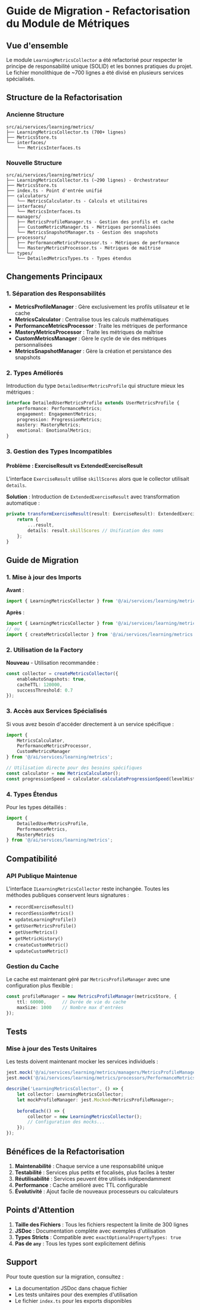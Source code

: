 # Guide de Migration - Refactorisation du Module de Métriques

## Vue d'ensemble

Le module `LearningMetricsCollector` a été refactorisé pour respecter le principe de responsabilité unique (SOLID) et les bonnes pratiques du projet. Le fichier monolithique de ~700 lignes a été divisé en plusieurs services spécialisés.

## Structure de la Refactorisation

### Ancienne Structure
```
src/ai/services/learning/metrics/
├── LearningMetricsCollector.ts (700+ lignes)
├── MetricsStore.ts
└── interfaces/
    └── MetricsInterfaces.ts
```

### Nouvelle Structure
```
src/ai/services/learning/metrics/
├── LearningMetricsCollector.ts (~290 lignes) - Orchestrateur
├── MetricsStore.ts
├── index.ts - Point d'entrée unifié
├── calculators/
│   └── MetricsCalculator.ts - Calculs et utilitaires
├── interfaces/
│   └── MetricsInterfaces.ts
├── managers/
│   ├── MetricsProfileManager.ts - Gestion des profils et cache
│   ├── CustomMetricsManager.ts - Métriques personnalisées
│   └── MetricsSnapshotManager.ts - Gestion des snapshots
├── processors/
│   ├── PerformanceMetricsProcessor.ts - Métriques de performance
│   └── MasteryMetricsProcessor.ts - Métriques de maîtrise
└── types/
    └── DetailedMetricsTypes.ts - Types étendus
```

## Changements Principaux

### 1. Séparation des Responsabilités

- **MetricsProfileManager** : Gère exclusivement les profils utilisateur et le cache
- **MetricsCalculator** : Centralise tous les calculs mathématiques
- **PerformanceMetricsProcessor** : Traite les métriques de performance
- **MasteryMetricsProcessor** : Traite les métriques de maîtrise
- **CustomMetricsManager** : Gère le cycle de vie des métriques personnalisées
- **MetricsSnapshotManager** : Gère la création et persistance des snapshots

### 2. Types Améliorés

Introduction du type `DetailedUserMetricsProfile` qui structure mieux les métriques :

```typescript
interface DetailedUserMetricsProfile extends UserMetricsProfile {
    performance: PerformanceMetrics;
    engagement: EngagementMetrics;
    progression: ProgressionMetrics;
    mastery: MasteryMetrics;
    emotional: EmotionalMetrics;
}
```

### 3. Gestion des Types Incompatibles

#### Problème : ExerciseResult vs ExtendedExerciseResult
L'interface `ExerciseResult` utilise `skillScores` alors que le collector utilisait `details`.

**Solution** : Introduction de `ExtendedExerciseResult` avec transformation automatique :

```typescript
private transformExerciseResult(result: ExerciseResult): ExtendedExerciseResult {
    return {
        ...result,
        details: result.skillScores // Unification des noms
    };
}
```

## Guide de Migration

### 1. Mise à jour des Imports

**Avant** :
```typescript
import { LearningMetricsCollector } from '@/ai/services/learning/metrics/LearningMetricsCollector';
```

**Après** :
```typescript
import { LearningMetricsCollector } from '@/ai/services/learning/metrics';
// ou
import { createMetricsCollector } from '@/ai/services/learning/metrics';
```

### 2. Utilisation de la Factory

**Nouveau** - Utilisation recommandée :
```typescript
const collector = createMetricsCollector({
    enableAutoSnapshots: true,
    cacheTTL: 120000,
    successThreshold: 0.7
});
```

### 3. Accès aux Services Spécialisés

Si vous avez besoin d'accéder directement à un service spécifique :

```typescript
import { 
    MetricsCalculator,
    PerformanceMetricsProcessor,
    CustomMetricsManager 
} from '@/ai/services/learning/metrics';

// Utilisation directe pour des besoins spécifiques
const calculator = new MetricsCalculator();
const progressionSpeed = calculator.calculateProgressionSpeed(levelHistory);
```

### 4. Types Étendus

Pour les types détaillés :

```typescript
import { 
    DetailedUserMetricsProfile,
    PerformanceMetrics,
    MasteryMetrics 
} from '@/ai/services/learning/metrics';
```

## Compatibilité

### API Publique Maintenue

L'interface `ILearningMetricsCollector` reste inchangée. Toutes les méthodes publiques conservent leurs signatures :

- `recordExerciseResult()`
- `recordSessionMetrics()`
- `updateLearningProfile()`
- `getUserMetricsProfile()`
- `getUserMetrics()`
- `getMetricHistory()`
- `createCustomMetric()`
- `updateCustomMetric()`

### Gestion du Cache

Le cache est maintenant géré par `MetricsProfileManager` avec une configuration plus flexible :

```typescript
const profileManager = new MetricsProfileManager(metricsStore, {
    ttl: 60000,      // Durée de vie du cache
    maxSize: 1000    // Nombre max d'entrées
});
```

## Tests

### Mise à jour des Tests Unitaires

Les tests doivent maintenant mocker les services individuels :

```typescript
jest.mock('@/ai/services/learning/metrics/managers/MetricsProfileManager');
jest.mock('@/ai/services/learning/metrics/processors/PerformanceMetricsProcessor');

describe('LearningMetricsCollector', () => {
    let collector: LearningMetricsCollector;
    let mockProfileManager: jest.Mocked<MetricsProfileManager>;
    
    beforeEach(() => {
        collector = new LearningMetricsCollector();
        // Configuration des mocks...
    });
});
```

## Bénéfices de la Refactorisation

1. **Maintenabilité** : Chaque service a une responsabilité unique
2. **Testabilité** : Services plus petits et focalisés, plus faciles à tester
3. **Réutilisabilité** : Services peuvent être utilisés indépendamment
4. **Performance** : Cache amélioré avec TTL configurable
5. **Évolutivité** : Ajout facile de nouveaux processeurs ou calculateurs

## Points d'Attention

1. **Taille des Fichiers** : Tous les fichiers respectent la limite de 300 lignes
2. **JSDoc** : Documentation complète avec exemples d'utilisation
3. **Types Stricts** : Compatible avec `exactOptionalPropertyTypes: true`
4. **Pas de `any`** : Tous les types sont explicitement définis

## Support

Pour toute question sur la migration, consultez :
- La documentation JSDoc dans chaque fichier
- Les tests unitaires pour des exemples d'utilisation
- Le fichier `index.ts` pour les exports disponibles